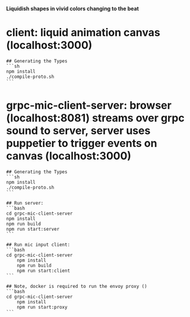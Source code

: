 **Liquidish shapes in vivid colors changing to the beat**

# client: liquid animation canvas (localhost:3000)

    ## Generating the Types
    ```sh
    npm install
    ./compile-proto.sh
    ```

# grpc-mic-client-server: browser (localhost:8081) streams over grpc sound to server, server uses puppetier to trigger events on canvas (localhost:3000)

    ## Generating the Types
    ```sh
    npm install
    ./compile-proto.sh
    ```

    ## Run server:
    ```bash
    cd grpc-mic-client-server
    npm install
    npm run build
    npm run start:server
    ```

    ## Run mic input client:
    ```bash
    cd grpc-mic-client-server
        npm install
        npm run build
        npm run start:client
    ```

    ## Note, docker is required to run the envoy proxy ()
    ```bash
    cd grpc-mic-client-server
        npm install
        npm run start:proxy
    ```



